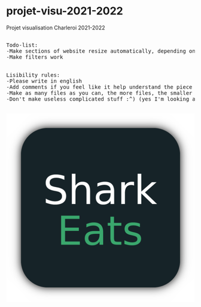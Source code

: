 # projet-visu-2021-2022
Projet visualisation Charleroi 2021-2022

<pre>

Todo-list:
-Make sections of website resize automatically, depending on the size of the window
-Make filters work


Lisibility rules:
-Please write in english
-Add comments if you feel like it help understand the piece of code
-Make as many files as you can, the more files, the smaller they are, the easier they are to read.
-Don't make useless complicated stuff :^) (yes I'm looking at you Maxim lol)

</pre>

![alt text](https://github.com/DBChoco/projet-visu-2021-2022/blob/main/images/SharkEatsLogo.png)

